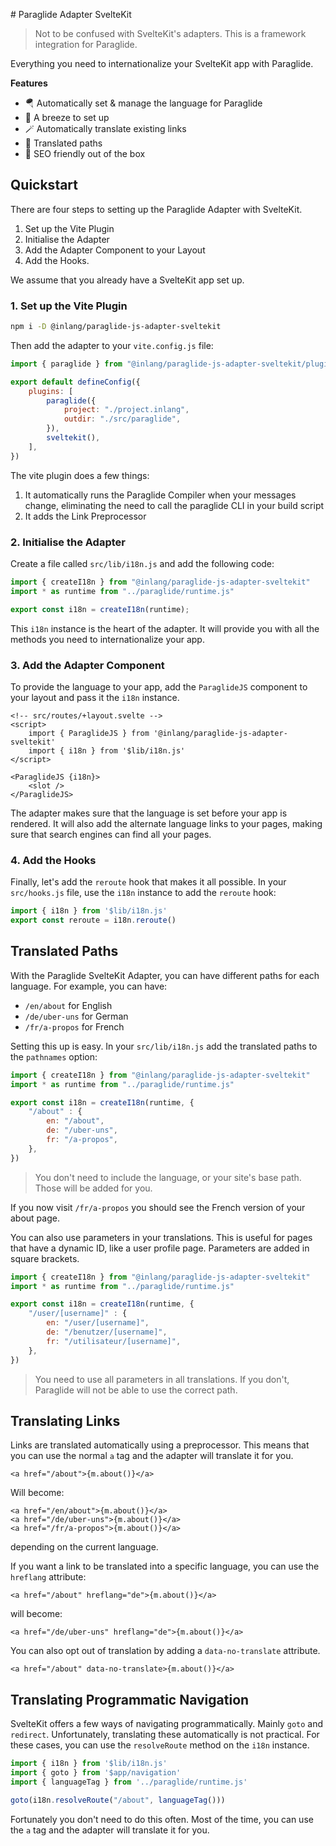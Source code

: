 # Paraglide Adapter SvelteKit

> Not to be confused with SvelteKit's adapters. This is a framework integration for Paraglide.

Everything you need to internationalize your SvelteKit app with Paraglide.

**Features**

- 🪂 Automatically set & manage the language for Paraglide
- 💨 A breeze to set up
- 🪄 Automatically translate existing links
- 💬 Translated paths
- 🤖 SEO friendly out of the box

## Quickstart

There are four steps to setting up the Paraglide Adapter with SvelteKit.

1. Set up the Vite Plugin
2. Initialise the Adapter
3. Add the Adapter Component to your Layout
4. Add the Hooks.

We assume that you already have a SvelteKit app set up.

### 1. Set up the Vite Plugin

```bash
npm i -D @inlang/paraglide-js-adapter-sveltekit
```

Then add the adapter to your `vite.config.js` file:

```js
import { paraglide } from "@inlang/paraglide-js-adapter-sveltekit/plugin"

export default defineConfig({
	plugins: [
		paraglide({
			project: "./project.inlang",
			outdir: "./src/paraglide",
		}),
		sveltekit(),
	],
})
```

The vite plugin does a few things:

1. It automatically runs the Paraglide Compiler when your messages change, eliminating the need to call the paraglide CLI in your build script
2. It adds the Link Preprocessor


### 2. Initialise the Adapter

Create a file called `src/lib/i18n.js` and add the following code:

```js
import { createI18n } from "@inlang/paraglide-js-adapter-sveltekit"
import * as runtime from "../paraglide/runtime.js"

export const i18n = createI18n(runtime);
```

This `i18n` instance is the heart of the adapter. It will provide you with all the methods you need to internationalize your app.

### 3. Add the Adapter Component

To provide the language to your app, add the `ParaglideJS` component to your layout and pass it the `i18n` instance.

```svelte
<!-- src/routes/+layout.svelte -->
<script>
    import { ParaglideJS } from '@inlang/paraglide-js-adapter-sveltekit'
	import { i18n } from '$lib/i18n.js'
</script>

<ParaglideJS {i18n}>
    <slot />
</ParaglideJS>
```

The adapter makes sure that the language is set before your app is rendered. It will also add the alternate language links to your pages, making sure that search engines can find all your pages.

### 4. Add the Hooks

Finally, let's add the `reroute` hook that makes it all possible. In your `src/hooks.js` file, use the `i18n` instance to add the `reroute` hook:

```js
import { i18n } from '$lib/i18n.js'
export const reroute = i18n.reroute()
```

## Translated Paths

With the Paraglide SvelteKit Adapter, you can have different paths for each language. For example, you can have:
- `/en/about` for English
- `/de/uber-uns` for German
- `/fr/a-propos` for French

Setting this up is easy. In your `src/lib/i18n.js` add the translated paths to the `pathnames` option:

```js
import { createI18n } from "@inlang/paraglide-js-adapter-sveltekit"
import * as runtime from "../paraglide/runtime.js"

export const i18n = createI18n(runtime, {
	"/about" : {
		en: "/about",
		de: "/uber-uns",
		fr: "/a-propos",
	},
})
```

> You don't need to include the language, or your site's base path. Those will be added for you.

If you now visit `/fr/a-propos` you should see the French version of your about page.

You can also use parameters in your translations. This is useful for pages that have a dynamic ID, like a user profile page. Parameters are added in square brackets.

```js
import { createI18n } from "@inlang/paraglide-js-adapter-sveltekit"
import * as runtime from "../paraglide/runtime.js"

export const i18n = createI18n(runtime, {
	"/user/[username]" : {
		en: "/user/[username]",
		de: "/benutzer/[username]",
		fr: "/utilisateur/[username]",
	},
})
```

> You need to use all parameters in all translations. If you don't, Paraglide will not be able to use the correct path.

## Translating Links
Links are translated automatically using a preprocessor. This means that you can use the normal `a` tag and the adapter will translate it for you.

```svelte
<a href="/about">{m.about()}</a>
```

Will become:

```svelte
<a href="/en/about">{m.about()}</a>
<a href="/de/uber-uns">{m.about()}</a>
<a href="/fr/a-propos">{m.about()}</a>
```

depending on the current language.

If you want a link to be translated into a specific language, you can use the `hreflang` attribute:

```svelte
<a href="/about" hreflang="de">{m.about()}</a>
```

will become:

```svelte
<a href="/de/uber-uns" hreflang="de">{m.about()}</a>
```

You can also opt out of translation by adding a `data-no-translate` attribute.

```svelte
<a href="/about" data-no-translate>{m.about()}</a>
```

## Translating Programmatic Navigation

SvelteKit offers a few ways of navigating programmatically. Mainly `goto` and `redirect`. Unfortunately, translating these automatically is not practical. For these cases, you can use the `resolveRoute` method on the `i18n` instance.

```js
import { i18n } from '$lib/i18n.js'
import { goto } from '$app/navigation'
import { languageTag } from '../paraglide/runtime.js'

goto(i18n.resolveRoute("/about", languageTag()))
```

Fortunately you don't need to do this often. Most of the time, you can use the `a` tag and the adapter will translate it for you.